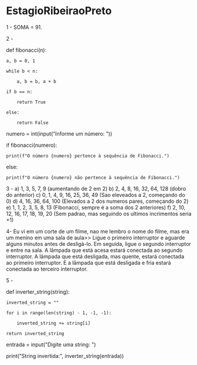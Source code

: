# EstagioRibeiraoPreto
1 - SOMA = 91.

2 -


def fibonacci(n):

    a, b = 0, 1
    
    while b < n:
    
        a, b = b, a + b
        
    if b == n:
    
        return True
        
    else:
    
        return False
        


numero = int(input("Informe um número: "))

if fibonacci(numero):

    print(f"O número {numero} pertence à sequência de Fibonacci.")
    
else:

    print(f"O número {numero} não pertence à sequência de Fibonacci.")

3 - 
a) 1, 3, 5, 7, 9 (aumentando de 2 em 2)
b) 2, 4, 8, 16, 32, 64, 128 (dobro do anterior)
c) 0, 1, 4, 9, 16, 25, 36, 49 (Sao eleveados a 2, começando do 0)
d) 4, 16, 36, 64, 100 (Elevados a 2 dos numeros pares, começando do 2)
e) 1, 1, 2, 3, 5, 8, 13 (Fibonacci, sempre é a soma dos 2 anteriores)
f) 2, 10, 12, 16, 17, 18, 19, 20 (Sem padrao, mas seguindo os ultimos incrimentos seria +1)

4- Eu vi em um corte de um filme, nao me lembro o nome do filme, mas era um menino em uma sala de aula>>
Ligue o primeiro interruptor e aguarde alguns minutos antes de desligá-lo. Em seguida, ligue o segundo interruptor e entre na sala. A lâmpada que está acesa estará conectada ao segundo interruptor. A lâmpada que está desligada, mas quente, estará conectada ao primeiro interruptor. E a lâmpada que está desligada e fria estará conectada ao terceiro interruptor.

5 - 

def inverter_string(string):

    inverted_string = ""
    
    for i in range(len(string) - 1, -1, -1):
    
        inverted_string += string[i]
        
    return inverted_string

entrada = input("Digite uma string: ")

print("String invertida:", inverter_string(entrada))




